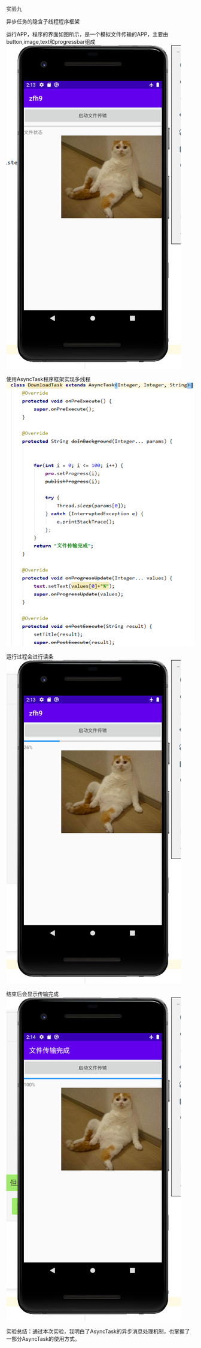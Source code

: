 实验九

异步任务的隐含子线程程序框架



运行APP，程序的界面如图所示，是一个模拟文件传输的APP，主要由button,image,text和progressbar组成
![img](zfh9_picture/1.png)

使用AsyncTask程序框架实现多线程
![img](zfh9_picture/2.png)

运行过程会进行读条
![img](zfh9_picture/3.png)

结束后会显示传输完成
![img](zfh9_picture/4.png)





实验总结：通过本次实验，我明白了AsyncTask的异步消息处理机制，也掌握了一部分AsyncTask的使用方式。